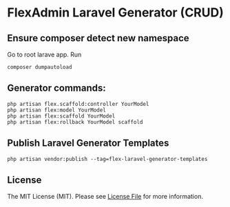 # FlexAdmin Laravel Generator (CRUD)

## Ensure composer detect new namespace

Go to root larave app. Run

```
composer dumpautoload

```

## Generator commands:

```
php artisan flex.scaffold:controller YourModel
php artisan flex:model YourModel
php artisan flex:scaffold YourModel
php artisan flex:rollback YourModel scaffold
```

## Publish Laravel Generator Templates

```
php artisan vendor:publish --tag=flex-laravel-generator-templates
```

## License

The MIT License (MIT). Please see [License File](LICENSE.md) for more information.
